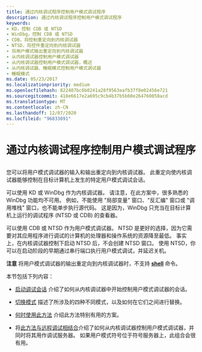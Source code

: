 ```yaml
---
title: 通过内核调试程序控制用户模式调试程序
description: 通过内核调试程序控制用户模式调试程序
keywords:
- KD，控制 CDB 或 NTSD
- WinDbg，控制 CDB 或 NTSD
- CDB，将控制重定向到内核调试器
- NTSD，将控件重定向到内核调试器
- 将用户模式输出重定向到内核调试器
- 从内核调试器控制用户模式调试器
- 从内核调试器控制用户模式调试器，概述
- 从内核调试器、睡眠模式控制用户模式调试器
- 睡眠模式
ms.date: 05/23/2017
ms.localizationpriority: medium
ms.openlocfilehash: 822407bc6b0241a28f9563eafb37f8e02456e721
ms.sourcegitcommit: 418e6617e2a695c9cb4b37b5b60e264760858acd
ms.translationtype: MT
ms.contentlocale: zh-CN
ms.lasthandoff: 12/07/2020
ms.locfileid: "96833691"
---
```

# <a name="controlling-the-user-mode-debugger-from-the-kernel-debugger"></a>通过内核调试程序控制用户模式调试程序


## <span id="ddk_controlling_the_user_mode_debugger_from_the_kernel_debugger_dbg"></span><span id="DDK_CONTROLLING_THE_USER_MODE_DEBUGGER_FROM_THE_KERNEL_DEBUGGER_DBG"></span>


您可以将用户模式调试器的输入和输出重定向到内核调试器。 此重定向使内核调试器能够控制在目标计算机上发生的特定用户模式调试会话。

可以使用 KD 或 WinDbg 作为内核调试器。 请注意，在此方案中，很多熟悉的 WinDbg 功能均不可用。 例如，不能使用 "局部变量" 窗口、"反汇编" 窗口或 "调用堆栈" 窗口，也不能单步执行源代码。 这是因为，WinDbg 只充当在目标计算机上运行的调试程序 (NTSD 或 CDB) 的查看器。

可以使用 CDB 或 NTSD 作为用户模式调试器。 NTSD 是更好的选择，因为它需要对其应用程序进行调试的计算机的处理器和操作系统的资源降至最低。 事实上，在内核调试器控制下启动 NTSD 后，不会创建 NTSD 窗口。 使用 NTSD，你可以在启动阶段的早期通过串行端口执行用户模式调试，并延迟关机。

**注意**  将用户模式调试器的输出重定向到内核调试器时，不支持 [**shell**](-shell--command-shell-.md) 命令。

 

本节包括下列内容：

-   [启动调试会话](starting-the-debugging-session.md) 介绍了如何从内核调试器中开始控制用户模式调试器的会话。

-   [切换模式](switching-modes.md) 描述了所涉及的四种不同模式，以及如何在它们之间进行替换。

-   [何时使用此方法](when-to-use-this-technique.md) 介绍此方法特别有用的方案。

-   将[此方法与远程调试相结合](combining-this-method-with-remote-debugging.md)介绍了如何从内核调试器控制用户模式调试器，并同时将其用作调试服务器。 如果用户模式符号位于符号服务器上，此组合会很有用。

 

 





